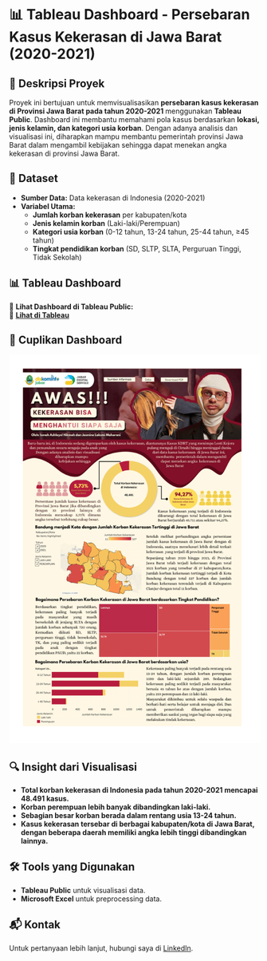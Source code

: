# 📊 Tableau Dashboard - Persebaran Kasus Kekerasan di Jawa Barat (2020-2021)

## 📌 Deskripsi Proyek  
Proyek ini bertujuan untuk memvisualisasikan **persebaran kasus kekerasan di Provinsi Jawa Barat pada tahun 2020-2021** menggunakan **Tableau Public**. Dashboard ini membantu memahami pola kasus berdasarkan **lokasi, jenis kelamin, dan kategori usia korban**. Dengan adanya analisis dan visualisasi ini, diharapkan mampu membantu pemerintah provinsi Jawa Barat dalam mengambil kebijakan sehingga dapat menekan angka kekerasan di provinsi Jawa Barat.

## 📂 Dataset  
- **Sumber Data:** Data kekerasan di Indonesia (2020-2021)
- **Variabel Utama:**
  - **Jumlah korban kekerasan** per kabupaten/kota
  - **Jenis kelamin korban** (Laki-laki/Perempuan)
  - **Kategori usia korban** (0-12 tahun, 13-24 tahun, 25-44 tahun, ≥45 tahun)
  - **Tingkat pendidikan korban** (SD, SLTP, SLTA, Perguruan Tinggi, Tidak Sekolah)

## 📊 Tableau Dashboard  
📌 **Lihat Dashboard di Tableau Public:**  
🔗 **[Lihat di Tableau](https://public.tableau.com/app/profile/jasmeenmhrn/viz/trialnew_16672035663940/Dashboard)**  

## 📸 Cuplikan Dashboard  
![Dashboard Preview](dashboard_screenshot.png)  

## 🔍 Insight dari Visualisasi  
- **Total korban kekerasan di Indonesia pada tahun 2020-2021 mencapai 48.491 kasus.**
- **Korban perempuan lebih banyak dibandingkan laki-laki.**
- **Sebagian besar korban berada dalam rentang usia 13-24 tahun.**
- **Kasus kekerasan tersebar di berbagai kabupaten/kota di Jawa Barat, dengan beberapa daerah memiliki angka lebih tinggi dibandingkan lainnya.**
  
## 🛠 Tools yang Digunakan  
- **Tableau Public** untuk visualisasi data.  
- **Microsoft Excel** untuk preprocessing data.  

## 📬 Kontak  
Untuk pertanyaan lebih lanjut, hubungi saya di [LinkedIn](https://www.linkedin.com/in/izmah-ashfayel-hikmah).  
